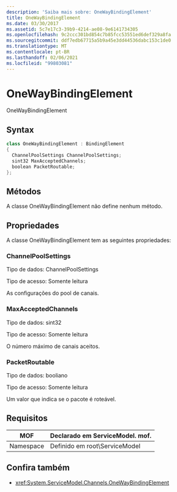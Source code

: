 ```yaml
---
description: 'Saiba mais sobre: OneWayBindingElement'
title: OneWayBindingElement
ms.date: 03/30/2017
ms.assetid: 5c7e17c3-39b9-4214-ae08-9e6141734305
ms.openlocfilehash: 9c2ccc301bd854c7b85fcc53551ed6def329a8fa
ms.sourcegitcommit: ddf7edb67715a5b9a45e3dd44536dabc153c1de0
ms.translationtype: MT
ms.contentlocale: pt-BR
ms.lasthandoff: 02/06/2021
ms.locfileid: "99803081"
---
```

# <a name="onewaybindingelement"></a>OneWayBindingElement

OneWayBindingElement  
  
## <a name="syntax"></a>Syntax  
  
```csharp
class OneWayBindingElement : BindingElement  
{  
  ChannelPoolSettings ChannelPoolSettings;  
  sint32 MaxAcceptedChannels;  
  boolean PacketRoutable;  
};  
```  
  
## <a name="methods"></a>Métodos  

 A classe OneWayBindingElement não define nenhum método.  
  
## <a name="properties"></a>Propriedades  

 A classe OneWayBindingElement tem as seguintes propriedades:  
  
### <a name="channelpoolsettings"></a>ChannelPoolSettings  

 Tipo de dados: ChannelPoolSettings  
  
 Tipo de acesso: Somente leitura  
  
 As configurações do pool de canais.  
  
### <a name="maxacceptedchannels"></a>MaxAcceptedChannels  

 Tipo de dados: sint32  
  
 Tipo de acesso: Somente leitura  
  
 O número máximo de canais aceitos.  
  
### <a name="packetroutable"></a>PacketRoutable  

 Tipo de dados: booliano  
  
 Tipo de acesso: Somente leitura  
  
 Um valor que indica se o pacote é roteável.  
  
## <a name="requirements"></a>Requisitos  
  
|MOF|Declarado em ServiceModel. mof.|  
|---------|-----------------------------------|  
|Namespace|Definido em root\ServiceModel|  
  
## <a name="see-also"></a>Confira também

- <xref:System.ServiceModel.Channels.OneWayBindingElement>

